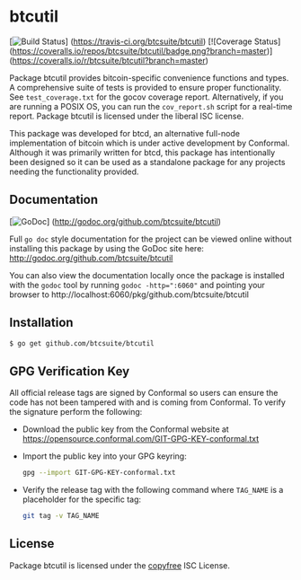 btcutil
=======

[![Build Status](https://travis-ci.org/btcsuite/btcutil.png?branch=master)]
(https://travis-ci.org/btcsuite/btcutil) [![Coverage Status]
(https://coveralls.io/repos/btcsuite/btcutil/badge.png?branch=master)]
(https://coveralls.io/r/btcsuite/btcutil?branch=master)

Package btcutil provides bitcoin-specific convenience functions and types.
A comprehensive suite of tests is provided to ensure proper functionality.  See
`test_coverage.txt` for the gocov coverage report.  Alternatively, if you are
running a POSIX OS, you can run the `cov_report.sh` script for a real-time
report.  Package btcutil is licensed under the liberal ISC license.

This package was developed for btcd, an alternative full-node implementation of
bitcoin which is under active development by Conformal.  Although it was
primarily written for btcd, this package has intentionally been designed so it
can be used as a standalone package for any projects needing the functionality
provided.

## Documentation

[![GoDoc](https://godoc.org/github.com/btcsuite/btcutil?status.png)]
(http://godoc.org/github.com/btcsuite/btcutil)

Full `go doc` style documentation for the project can be viewed online without
installing this package by using the GoDoc site here:
http://godoc.org/github.com/btcsuite/btcutil

You can also view the documentation locally once the package is installed with
the `godoc` tool by running `godoc -http=":6060"` and pointing your browser to
http://localhost:6060/pkg/github.com/btcsuite/btcutil

## Installation

```bash
$ go get github.com/btcsuite/btcutil
```

## GPG Verification Key

All official release tags are signed by Conformal so users can ensure the code
has not been tampered with and is coming from Conformal.  To verify the
signature perform the following:

- Download the public key from the Conformal website at
  https://opensource.conformal.com/GIT-GPG-KEY-conformal.txt

- Import the public key into your GPG keyring:
  ```bash
  gpg --import GIT-GPG-KEY-conformal.txt
  ```

- Verify the release tag with the following command where `TAG_NAME` is a
  placeholder for the specific tag:
  ```bash
  git tag -v TAG_NAME
  ```

## License

Package btcutil is licensed under the [copyfree](http://copyfree.org) ISC
License.
